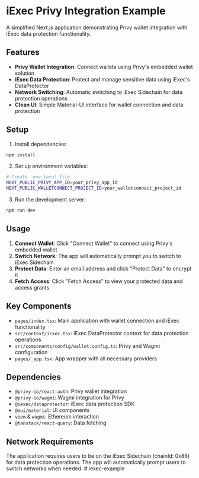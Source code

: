 # iExec Privy Integration Example

A simplified Next.js application demonstrating Privy wallet integration with iExec data protection functionality.

## Features

- **Privy Wallet Integration**: Connect wallets using Privy's embedded wallet solution
- **iExec Data Protection**: Protect and manage sensitive data using iExec's DataProtector
- **Network Switching**: Automatic switching to iExec Sidechain for data protection operations
- **Clean UI**: Simple Material-UI interface for wallet connection and data protection

## Setup

1. Install dependencies:
```bash
npm install
```

2. Set up environment variables:
```bash
# Create .env.local file
NEXT_PUBLIC_PRIVY_APP_ID=your_privy_app_id
NEXT_PUBLIC_WALLETCONNECT_PROJECT_ID=your_walletconnect_project_id
```

3. Run the development server:
```bash
npm run dev
```

## Usage

1. **Connect Wallet**: Click "Connect Wallet" to connect using Privy's embedded wallet
2. **Switch Network**: The app will automatically prompt you to switch to iExec Sidechain
3. **Protect Data**: Enter an email address and click "Protect Data" to encrypt it
4. **Fetch Access**: Click "Fetch Access" to view your protected data and access grants

## Key Components

- `pages/index.tsx`: Main application with wallet connection and iExec functionality
- `src/context/iExec.tsx`: iExec DataProtector context for data protection operations
- `src/components/config/wallet.config.ts`: Privy and Wagmi configuration
- `pages/_app.tsx`: App wrapper with all necessary providers

## Dependencies

- `@privy-io/react-auth`: Privy wallet integration
- `@privy-io/wagmi`: Wagmi integration for Privy
- `@iexec/dataprotector`: iExec data protection SDK
- `@mui/material`: UI components
- `viem` & `wagmi`: Ethereum interaction
- `@tanstack/react-query`: Data fetching

## Network Requirements

The application requires users to be on the iExec Sidechain (chainId: 0x86) for data protection operations. The app will automatically prompt users to switch networks when needed. # iexec-example
